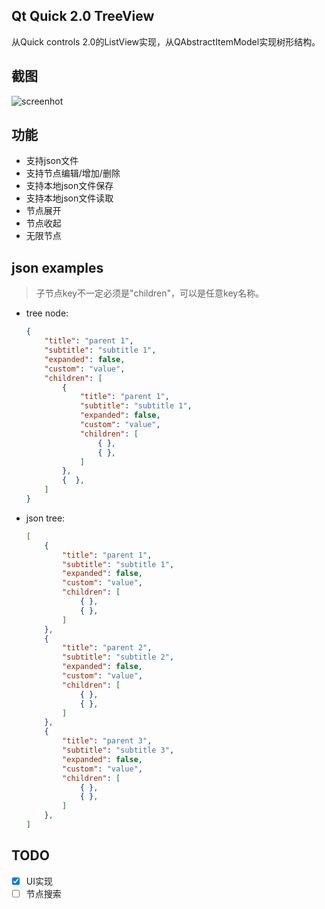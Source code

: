 ## Qt Quick 2.0 TreeView
从Quick controls 2.0的ListView实现，从QAbstractItemModel实现树形结构。

## 截图
 ![screenhot](https://github.com/yuriyoung/qml-examples/blob/master/assets/img/treeview.gif)
 
## 功能
- 支持json文件
- 支持节点编辑/增加/删除
- 支持本地json文件保存
- 支持本地json文件读取
- 节点展开
- 节点收起
- 无限节点

## json examples
> 子节点key不一定必须是"children"，可以是任意key名称。
- tree node:
	```json
	{
		"title": "parent 1",
		"subtitle": "subtitle 1",
		"expanded": false,
		"custom": "value",
		"children": [
			{
				"title": "parent 1",
				"subtitle": "subtitle 1",
				"expanded": false,
				"custom": "value",
				"children": [
					{ },
					{ },
				]
			},
			{  },
		]
	}
	```

- json tree:
	```json
	[
		{
			"title": "parent 1",
			"subtitle": "subtitle 1",
			"expanded": false,
			"custom": "value",
			"children": [
				{ },
				{ },
			]
		},
		{
			"title": "parent 2",
			"subtitle": "subtitle 2",
			"expanded": false,
			"custom": "value",
			"children": [
				{ },
				{ },
			]
		},
		{
			"title": "parent 3",
			"subtitle": "subtitle 3",
			"expanded": false,
			"custom": "value",
			"children": [
				{ },
				{ },
			]
		},
	]
	```
## TODO
- [x] UI实现
- [ ] 节点搜索